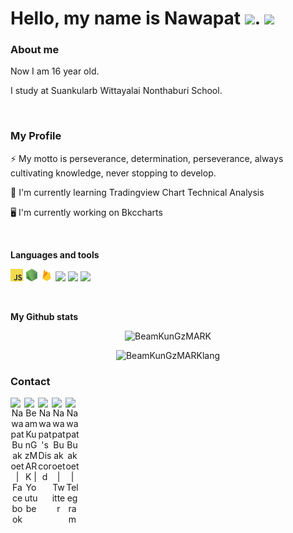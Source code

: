 

# Hello, my name is Nawapat  <img src="https://media.giphy.com/media/hvRJCLFzcasrR4ia7z/giphy.gif" width="25px">. ![](https://visitor-badge.glitch.me/badge?page_id=BeamKunGzMARK.BeamKunGzMARK)

### About me

Now I am 16 year old.

I study at Suankularb Wittayalai Nonthaburi School.

<br>

### My Profile
⚡ My motto is perseverance, determination, perseverance, always cultivating knowledge, never stopping to develop.

📖 I'm currently learning Tradingview Chart Technical Analysis

🖥️ I'm currently working on Bkccharts

<br>

<bold>**Languages and tools**<bold>  

<code><img height="20" src="https://raw.githubusercontent.com/github/explore/80688e429a7d4ef2fca1e82350fe8e3517d3494d/topics/javascript/javascript.png"></code>
<code><img height="20" src="https://raw.githubusercontent.com/github/explore/80688e429a7d4ef2fca1e82350fe8e3517d3494d/topics/nodejs/nodejs.png"></code>
<code><img height="20" src="https://raw.githubusercontent.com/github/explore/80688e429a7d4ef2fca1e82350fe8e3517d3494d/topics/firebase/firebase.png"></code>
<code><img height="20" src="https://howto.prepareexam.icu/wp-content/uploads/2019/01/Git-Icon.png"></code>
<code><img height="20" src="https://image.flaticon.com/icons/png/512/732/732190.png"></code>
<code><img height="20" src="https://image.flaticon.com/icons/png/512/174/174854.png"></code>
  
  
 <br>
  
  <bold>**My Github stats**</bold> 
  <p align="center"> 
  <img src="https://github-readme-stats.vercel.app/api?username=BeamKunGzMARK&bg_color=30,e96443,904e95&title_color=fff&text_color=fff" alt="BeamKunGzMARK" />
    <br>
    <p align="center"> 
  <img src="https://github-readme-stats.vercel.app/api/top-langs/?username=BeamKunGzMARK&layout=compact" alt="BeamKunGzMARKlang" />
<br>

### Contact

<p align="center">
<a href="https://www.facebook.com/NawapatBuakoet">
  <img align="left" alt="Nawapat Buakoet | Facebook" width="22px" src="https://image.flaticon.com/icons/png/512/1312/1312139.png" />
</a>
<a href="https://www.youtube.com/c/BeamKunGzMARK">
  <img align="left" alt="BeamKunGzMARK | Youtube" width="22px" src="https://img-premium.flaticon.com/png/512/2875/premium/2875384.png?token=exp=1626594091~hmac=50a41e70db763220867ea414d5c251c8" />
</a>
<a href="https://discord.gg/eBjUBgPQF7">
  <img align="left" alt="Nawapat's Discord" width="22px" src="https://raw.githubusercontent.com/peterthehan/peterthehan/master/assets/discord.svg" />
</a>
<a href="https://twitter.com/nawapatb2b">
  <img align="left" alt="Nawapat Buakoet | Twitter" width="22px" src="https://raw.githubusercontent.com/peterthehan/peterthehan/master/assets/twitter.svg" />
</a>
<a href="https://telegram.me/BeamKunGzMARK">
  <img align="left" alt="Nawapat Buakoet | Telegram" width="22px" src="https://image.flaticon.com/icons/png/512/906/906377.png" />
</a>
  
  
<br><br>

<!--
**BeamKunGzMARK/BeamKunGzMARK** is a ✨ _special_ ✨ repository because its `README.md` (this file) appears on your GitHub profile.

Help make readme by stackedit.io

Here are some ideas to get you started:

- 🔭 I’m currently working on ...
- 🌱 I’m currently learning ...
- 👯 I’m looking to collaborate on ...
- 🤔 I’m looking for help with ...
- 💬 Ask me about ...
- 📫 How to reach me: ...
- 😄 Pronouns: ...
- ⚡ Fun fact: ...
-->

